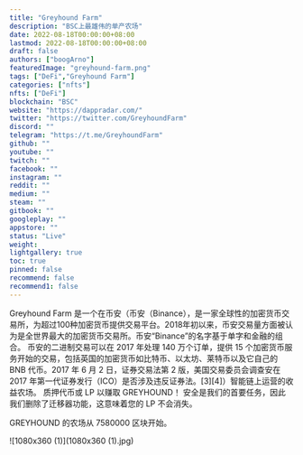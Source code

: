```yaml
---
title: "Greyhound Farm"
description: "BSC上最雄伟的单产农场"
date: 2022-08-18T00:00:00+08:00
lastmod: 2022-08-18T00:00:00+08:00
draft: false
authors: ["boogArno"]
featuredImage: "greyhound-farm.png"
tags: ["DeFi","Greyhound Farm"]
categories: ["nfts"]
nfts: ["DeFi"]
blockchain: "BSC"
website: "https://dappradar.com/"
twitter: "https://twitter.com/GreyhoundFarm"
discord: ""
telegram: "https://t.me/GreyhoundFarm"
github: ""
youtube: ""
twitch: ""
facebook: ""
instagram: ""
reddit: ""
medium: ""
steam: ""
gitbook: ""
googleplay: ""
appstore: ""
status: "Live"
weight: 
lightgallery: true
toc: true
pinned: false
recommend: false
recommend1: false
---
```

Greyhound Farm 是一个在币安（币安（Binance），是一家全球性的加密货币交易所，为超过100种加密货币提供交易平台。2018年初以来，币安交易量方面被认为是全世界最大的加密货币交易所。币安“Binance”的名字基于单字和金融的组合。 币安的二进制交易可以在 2017 年处理 140 万个订单，提供 15 个加密货币服务开始的交易，包括英国的加密货币如比特币、以太坊、莱特币以及它自己的 BNB 代币。2017 年 6 月 2 日，证券交易法第 2 版，美国交易委员会调查安在 2017 年第一代证券发行（ICO）是否涉及违反证券法。[3][4]）智能链上运营的收益农场。 质押代币或 LP 以赚取 GREYHOUND！ 安全是我们的首要任务，因此我们删除了迁移器功能，这意味着您的 LP 不会消失。

GREYHOUND 的农场从 7580000 区块开始。


![1080x360 (1)](1080x360 (1).jpg)